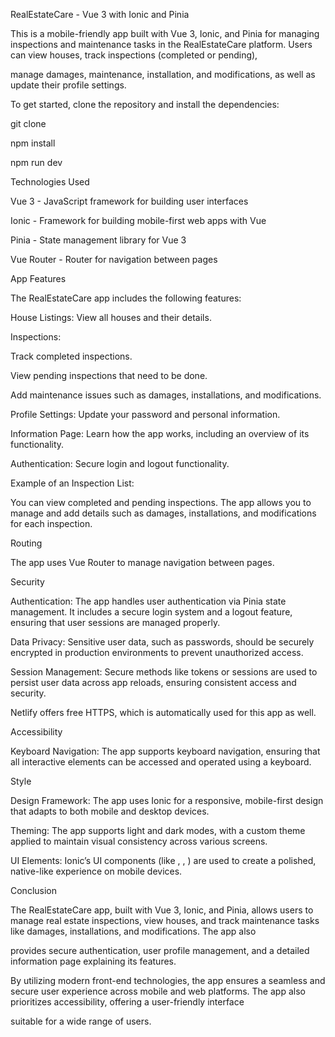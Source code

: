 RealEstateCare - Vue 3 with Ionic and Pinia

This is a mobile-friendly app built with Vue 3, Ionic, and Pinia for managing inspections and maintenance tasks in the RealEstateCare platform. Users can view houses, track inspections (completed or pending),

manage damages, maintenance, installation, and modifications, as well as update their profile settings.



To get started, clone the repository and install the dependencies:

git clone <repository-url>


npm install

npm run dev



Technologies Used

Vue 3 - JavaScript framework for building user interfaces

Ionic - Framework for building mobile-first web apps with Vue

Pinia - State management library for Vue 3

Vue Router - Router for navigation between pages

App Features

The RealEstateCare app includes the following features:

House Listings: View all houses and their details.

Inspections:

Track completed inspections.

View pending inspections that need to be done.

Add maintenance issues such as damages, installations, and modifications.

Profile Settings: Update your password and personal information.

Information Page: Learn how the app works, including an overview of its functionality.

Authentication: Secure login and logout functionality.

Example of an Inspection List:

You can view completed and pending inspections. The app allows you to manage and add details such as damages, installations, and modifications for each inspection.



Routing

The app uses Vue Router to manage navigation between pages. 


Security

Authentication: The app handles user authentication via Pinia state management. It includes a secure login system and a logout feature, ensuring that user sessions are managed properly.

Data Privacy: Sensitive user data, such as passwords, should be securely encrypted in production environments to prevent unauthorized access.

Session Management: Secure methods like tokens or sessions are used to persist user data across app reloads, ensuring consistent access and security.

Netlify offers free HTTPS, which is automatically used for this app as well.

Accessibility

Keyboard Navigation: The app supports keyboard navigation, ensuring that all interactive elements can be accessed and operated using a keyboard.


Style

Design Framework: The app uses Ionic for a responsive, mobile-first design that adapts to both mobile and desktop devices.

Theming: The app supports light and dark modes, with a custom theme applied to maintain visual consistency across various screens.

UI Elements: Ionic’s UI components (like <ion-button>, <ion-input>, <ion-list>) are used to create a polished, native-like experience on mobile devices.

Conclusion

The RealEstateCare app, built with Vue 3, Ionic, and Pinia, allows users to manage real estate inspections, view houses, and track maintenance tasks like damages, installations, and modifications. The app also 

provides secure authentication, user profile management, and a detailed information page explaining its features.

By utilizing modern front-end technologies, the app ensures a seamless and secure user experience across mobile and web platforms. The app also prioritizes accessibility, offering a user-friendly interface

suitable for a wide range of users.
